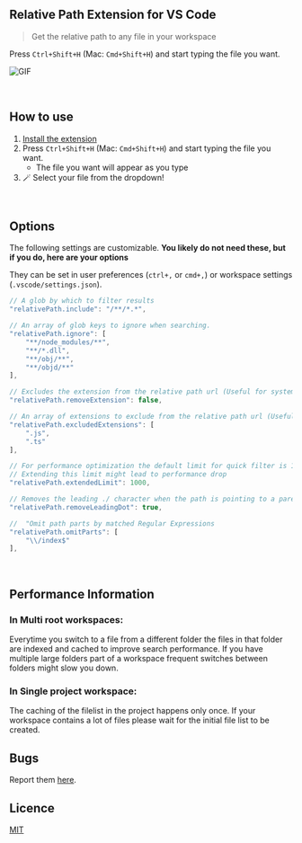 ## Relative Path Extension for VS Code

> Get the relative path to any file in your workspace

Press `Ctrl+Shift+H` (Mac: `Cmd+Shift+H`) and start typing the file you want.

![GIF](https://media.giphy.com/media/3oEduJ5iRksPxpwoXC/giphy.gif)

<br/>

## How to use

1. [Install the extension](https://marketplace.visualstudio.com/items?itemName=jakob101.RelativePath&ssr=false#overview)
2. Press `Ctrl+Shift+H` (Mac: `Cmd+Shift+H`) and start typing the file you want.
    - The file you want will appear as you type
3. 🪄 Select your file from the dropdown!

<br/>

## Options

The following settings are customizable. **You likely do not need these, but if you do, here are your options**

They can be set in user preferences (`ctrl+,` or `cmd+,`) or workspace settings (`.vscode/settings.json`).

```javascript
// A glob by which to filter results
"relativePath.include": "/**/*.*",

// An array of glob keys to ignore when searching.
"relativePath.ignore": [
	"**/node_modules/**",
	"**/*.dll",
	"**/obj/**",
	"**/objd/**"
],

// Excludes the extension from the relative path url (Useful for systemjs imports).
"relativePath.removeExtension": false,

// An array of extensions to exclude from the relative path url (Useful for used with Webpack or when importing files of mixed types)
"relativePath.excludedExtensions": [
	".js",
	".ts"
],

// For performance optimization the default limit for quick filter is 1,000 files.
// Extending this limit might lead to performance drop
"relativePath.extendedLimit": 1000,

// Removes the leading ./ character when the path is pointing to a parent folder.
"relativePath.removeLeadingDot": true,

//  "Omit path parts by matched Regular Expressions
"relativePath.omitParts": [
	"\\/index$"
],

```

<br/>

## Performance Information

### In Multi root workspaces:

Everytime you switch to a file from a different folder the files in that folder are indexed and
cached to improve search performance. If you have multiple large folders part of a workspace
frequent switches between folders might slow you down.

### In Single project workspace:

The caching of the filelist in the project happens only once. If your workspace contains a lot of files
please wait for the initial file list to be created.

## Bugs

Report them [here](https://github.com/jakob101/RelativePath).

## Licence

[MIT](https://github.com/Microsoft/vscode-go/blob/master/LICENSE)
